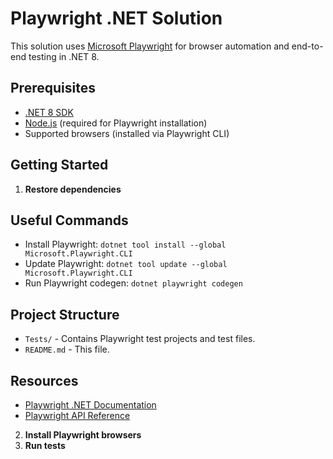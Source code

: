 # Playwright .NET Solution

This solution uses [Microsoft Playwright](https://playwright.dev/dotnet/) for browser automation and end-to-end testing in .NET 8.

## Prerequisites

- [.NET 8 SDK](https://dotnet.microsoft.com/download/dotnet/8.0)
- [Node.js](https://nodejs.org/) (required for Playwright installation)
- Supported browsers (installed via Playwright CLI)

## Getting Started

1. **Restore dependencies**
## Useful Commands

- Install Playwright: `dotnet tool install --global Microsoft.Playwright.CLI`
- Update Playwright: `dotnet tool update --global Microsoft.Playwright.CLI`
- Run Playwright codegen: `dotnet playwright codegen`

## Project Structure

- `Tests/` - Contains Playwright test projects and test files.
- `README.md` - This file.

## Resources

- [Playwright .NET Documentation](https://playwright.dev/dotnet/docs/intro)
- [Playwright API Reference](https://playwright.dev/dotnet/docs/api/class-playwright)
2. **Install Playwright browsers**
3. **Run tests**
